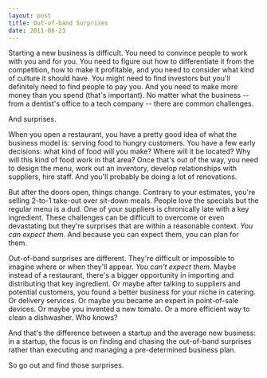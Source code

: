 ```yaml
---
layout: post
title: Out-of-band Surprises
date: 2011-06-23
---
```


Starting a new business is difficult. You need to convince people to work with you and for you. You need to figure out how to differentiate it from the competition, how to make it profitable, and you need to consider what kind of culture it should have. You might need to find investors but you'll definitely need to find people to pay you. And you need to make more money than you spend (that's important). No matter what the business -- from a dentist's office to a tech company -- there are common challenges.

And surprises.

When you open a restaurant, you have a pretty good idea of what the business model is: serving food to hungry customers. You have a few early decisions: what kind of food will you make? Where will it be located? Why will this kind of food work in that area? Once that's out of the way, you need to design the menu, work out an inventory, develop relationships with suppliers, hire staff. And you'll probably be doing a lot of renovations.

But after the doors open, things change. Contrary to your estimates, you're selling 2-to-1 take-out over sit-down meals. People love the specials but the regular menu is a dud. One of your suppliers is chronically late with a key ingredient. These challenges can be difficult to overcome or even devastating but they're surprises that are within a reasonable context. *You can expect them.* And because you can expect them, you can plan for them.

Out-of-band surprises are different. They're difficult or impossible to imagine where or when they'll appear. *You can't expect them*. Maybe instead of a restaurant, there's a bigger opportunity in importing and distributing that key ingredient. Or maybe after talking to suppliers and potential customers, you found a better business for your niche in catering. Or delivery services. Or maybe you became an expert in point-of-sale devices. Or maybe you invented a new tomato. Or a more efficient way to clean a dishwasher. Who knows? 

And that's the difference between a startup and the average new business: in a startup, the focus is on finding and chasing the out-of-band surprises rather than executing and managing a pre-determined business plan.

So go out and find those surprises.